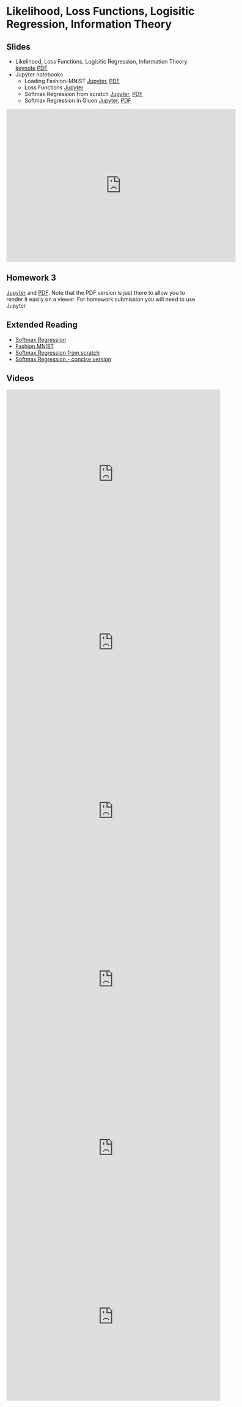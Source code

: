 # Likelihood, Loss Functions, Logisitic Regression, Information Theory

## Slides

* Likelihood, Loss Functions, Logisitic Regression, Information Theory
  [keynote](../../slides/2_5/5-Logistic.key)
  [PDF](../../slides/2_5/5-Logistic.pdf)
* Jupyter notebooks
  * Loading Fashion-MNIST [Jupyter](../../slides/2_5/fashion-mnist.ipynb),
  [PDF](../../slides/2_5/fashion-mnist.pdf)
  * Loss Functions [Jupyter](../../slides/2_5/loss.ipynb)
  * Softmax Regression from scratch [Jupyter](../../slides/2_5/softmax-regression-scratch.ipynb),
  [PDF](../../slides/2_5/softmax-regression-scratch.pdf)
  * Softmax Regression in Gluon [Jupyter](../../slides/2_5/softmax-regression-gluon.ipynb),
  [PDF](../../slides/2_5/softmax-regression-gluon.pdf)

<center><iframe src="http://docs.google.com/gview?url=http://courses.d2l.ai/berkeley-stat-157/slides/2_5/5-Logistic.pdf&embedded=true"
    style="width:600px; height:400px;" frameborder="0"></iframe></center>

## Homework 3

[Jupyter](../../homeworks/homework3.ipynb) and
[PDF](../../homeworks/homework3.pdf). Note that the PDF version is just
there to allow you to render it easily on a viewer. For homework
submission you will need to use Jupyter.

## Extended Reading

* [Softmax Regression](https://d2l.ai/chapter_linear-neural-networks/softmax-regression.html)
* [Fashion MNIST](https://d2l.ai/chapter_linear-neural-networks/fashion-mnist.html)
* [Softmax Regression from scratch](https://d2l.ai/chapter_linear-neural-networks/softmax-regression-scratch.html)
* [Softmax Regression - concise version](https://d2l.ai/chapter_linear-neural-networks/softmax-regression-gluon.html)

## Videos

<center><iframe width="560" height="441" src="https://www.youtube.com/embed/a5Xqpuc_Rrc" frameborder="0" allowfullscreen></iframe></center>

<center><iframe width="560" height="441" src="https://www.youtube.com/embed/yH_xwGnW-ig" frameborder="0" allowfullscreen></iframe></center>

<center><iframe width="560" height="441" src="https://www.youtube.com/embed/oqeZRCpG15Q" frameborder="0" allowfullscreen></iframe></center>

<center><iframe width="560" height="441" src="https://www.youtube.com/embed/jhJwNpidiqM" frameborder="0" allowfullscreen></iframe></center>

<center><iframe width="560" height="441" src="https://www.youtube.com/embed/VAU8yAhqJvg" frameborder="0" allowfullscreen></iframe></center>

<center><iframe width="560" height="441" src="https://www.youtube.com/embed/Ggh3JPGQoxw" frameborder="0" allowfullscreen></iframe></center>
